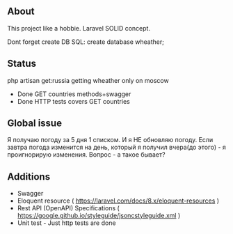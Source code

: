 ## About

This project like a hobbie.
Laravel SOLID concept.


Dont forget create DB
SQL: create database wheather;

## Status
php artisan get:russia getting wheather only on moscow

* Done GET countries methods+swagger
* Done HTTP tests covers GET countries

## Global issue
Я получаю погоду за 5 дня 1 списком. И я НЕ обновляю погоду.
Если завтра погода изменится на день, который я получил вчера(до этого) - я проигнорирую изменения.
Вопрос - а такое бывает?

## Additions
* Swagger
* Eloquent resource ( https://laravel.com/docs/8.x/eloquent-resources )
* Rest API (OpenAPI) Specifications ( https://google.github.io/styleguide/jsoncstyleguide.xml )
* Unit test - Just http tests are done